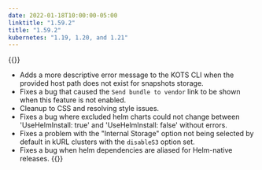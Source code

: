 ```yaml
---
date: 2022-01-18T10:00:00-05:00
linktitle: "1.59.2"
title: "1.59.2"
kubernetes: "1.19, 1.20, and 1.21"
---
```


{{<fixes>}}
* Adds a more descriptive error message to the KOTS CLI when the provided host path does not exist for snapshots storage.
* Fixes a bug that caused the `Send bundle to vendor` link to be shown when this feature is not enabled.
* Cleanup to CSS and resolving style issues.
* Fixes a bug where excluded helm charts could not change between 'UseHelmInstall: true' and 'UseHelmInstall: false' without errors.
* Fixes a problem with the "Internal Storage" option not being selected by default in kURL clusters with the `disableS3` option set.
* Fixes a bug when helm dependencies are aliased for Helm-native releases.
{{</fixes>}}

